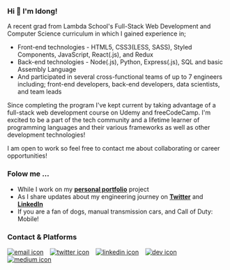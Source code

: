 
### Hi 👋 I'm Idong!
A recent grad from Lambda School's Full-Stack Web Development and Computer Science curriculum in which I gained experience in;
- Front-end technologies - HTML5, CSS3(LESS, SASS), Styled Components, JavaScript, React(.js), and Redux
- Back-end technologies - Node(.js), Python, Express(.js), SQL and basic Assembly Language 
- And participated in several cross-functional teams of up to 7 engineers including; front-end developers, back-end developers, data scientists, and team leads

Since completing the program I've kept current by taking advantage of a full-stack web development course on Udemy and freeCodeCamp. I'm excited to be a part of the tech community and a lifetime learner of programming languages and their various frameworks as well as other development technologies!

I am open to work so feel free to contact me about collaborating or career opportunities! 

### Folow me ...
- While I work on my **[personal portfolio](https://essien.dev)** project
- As I share updates about my engineering journey on **[Twitter](https://twitter.com/idongcodes)** and **[LinkedIn](https://linkedin.com/in/idongessien)**
- If you are a fan of dogs, manual transmission cars, and Call of Duty: Mobile!
  
### Contact & Platforms

[![email icon][email-icon]][email] &ensp; [![twitter icon][twitter-icon]][twitter] &ensp; [![linkedin icon][linkedin-icon]][linkedin] &ensp; [![dev icon][dev-icon]][dev] &ensp; [![medium icon][medium-icon]][medium]

<!-- social media & contact -->
[email]: mailto:idong@essien.dev
[email-icon]: https://i.imgur.com/5YxDy89.png?3

[twitter]: https://twitter.com/idongcodes
[twitter-icon]: https://i.imgur.com/YeP9ifH.png?1

[linkedin]: https://linkedin.com/in/idongessien
[linkedin-icon]: https://i.imgur.com/c10Yeew.png?3

[dev]: https://dev.to/idngessnio
[dev-icon]: https://i.imgur.com/m9s1otB.png?1

[medium]: https://idongcodes.medium.com/
[medium-icon]: https://i.imgur.com/6yT77w0.png?1

<!-- Lambda link -->
[Lambda School]: https://lambdaschool.com
